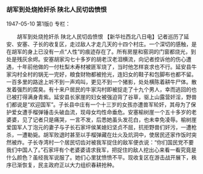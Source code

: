 ### 胡军到处烧抢奸杀  陕北人民切齿愤恨

1947-05-10
第1版()
专栏：

　　胡军到处烧抢奸杀
    陕北人民切齿愤恨
    【新华社西北八日电】记者巡历了延安、安塞、子长的收复区，走过敌人才走几天的十四个村庄。一个深切的感触，是在胡军的身上已没有一点“人性”的痕迹存在了。所有房屋和窑洞的门窗都烧光，到处是残灰余烬。安塞胡家沟七十多岁的胡老汉老泪横流，向记者控诉他的伤心遭遇，十年前他做的一付杜梨木寿材被匪军烧了，当时他怎样哀求也不行。延安县牛家沟村全村的锅无一完好，粮食财物都被抢光，连妇女的鞋子和包脚布也都不留。一百多里的路途上听不到一声鸡叫，更见不到一个猪影，处处横陈着耕牛尸体。散发着强烈的腐臭。有十来户居民的牛家沟村即被捉走了十九个男人，幸而逃回的也已被打得满身青紫。延安县长家崖的妇女被强迫背了谷草，驱上山露营奸淫，野兽们都说是“欢迎国军”。子长县中庄有一个十三岁的女孩亦遭兽军轮奸，其母为了保护爱女遭手榴弹锤击头破血流，现母女均性命垂危。安塞榆树崖一个五十多岁的老婆婆，见了记者只是痛哭，一言不发，后悉她虽头发花白，也未幸免凌辱。榆树崖爱国军人丁泡元的妻子与子长石家坪侯某媳妇坚贞不屈，抗拒野兽们奸污，一遭枪杀，一遭勒毙。胡军败退时甚至以手榴弹藏在灶火及炕洞中，使居民还家作饭时突然被炸。子长寺湾村一个居民切齿对被我军捉住的敌军便衣说：“你们国民党不要我们中国人了。”石家坪有个老婆婆请求我军，把捉住的敌人挖出心来看一看究竟是什么颜色？虽经我军说服了。她们心里犹愤愤不平。现收复区在游击战开展下，秩序已渐恢复，民主政府正以大力组织春耕抢种。
